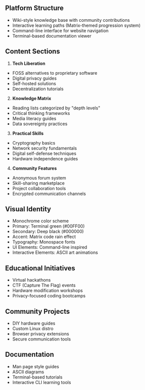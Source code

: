 ## Platform Structure

- Wiki-style knowledge base with community contributions
- Interactive learning paths (Matrix-themed progression system)
- Command-line interface for website navigation
- Terminal-based documentation viewer

## Content Sections

1. **Tech Liberation**

- FOSS alternatives to proprietary software
- Digital privacy guides
- Self-hosted solutions
- Decentralization tutorials

2. **Knowledge Matrix**

- Reading lists categorized by "depth levels"
- Critical thinking frameworks
- Media literacy guides
- Data sovereignty practices

3. **Practical Skills**

- Cryptography basics
- Network security fundamentals
- Digital self-defense techniques
- Hardware independence guides

4. **Community Features**

- Anonymous forum system
- Skill-sharing marketplace
- Project collaboration tools
- Encrypted communication channels

## Visual Identity

- Monochrome color scheme
- Primary: Terminal green (#00FF00)
- Secondary: Deep black (#000000)
- Accent: Matrix code rain effect
- Typography: Monospace fonts
- UI Elements: Command-line inspired
- Interactive Elements: ASCII art animations

## Educational Initiatives

- Virtual hackathons
- CTF (Capture The Flag) events
- Hardware modification workshops
- Privacy-focused coding bootcamps

## Community Projects

- DIY hardware guides
- Custom Linux distro
- Browser privacy extensions
- Secure communication tools

## Documentation

- Man page style guides
- ASCII diagrams
- Terminal-based tutorials
- Interactive CLI learning tools
